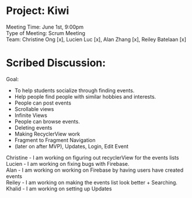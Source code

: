
# Project: Kiwi
Meeting Time: June 1st, 9:00pm <br />
Type of Meeting: Scrum Meeting <br />
Team: Christine Ong [x], Lucien Luc [x], Alan Zhang [x], Reiley Batelaan [x] <br />
# Scribed Discussion: 
Goal: <br />
- To help students socialize through finding events. <br />
- Help people find people with similar hobbies and interests. <br />
- People can post events <br />
- Scrollable views <br />
- Infinite Views <br />
- People can browse events. <br />
- Deleting events
- Making RecyclerView work
- Fragment to Fragment Navigation <br />
- (later on after MVP), Updates, Login, Edit Event <br />

Christine - I am working on figuring out recyclerView for the events lists <br />
Lucien - I am working on fixing bugs with Firebase. <br />
Alan - I am working on working on Firebase by having users have created events  <br />
Reiley - I am working on making the events list look better + Searching. <br />
Khalid - I am working on setting up Updates <br />
